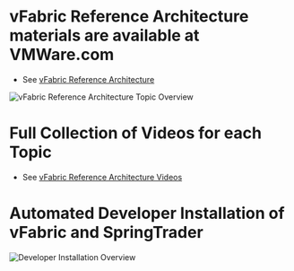 vFabric Reference Architecture materials are available at VMWare.com
==========================================================================

* See [vFabric Reference Architecture](http://www.vmware.co/go/vFabric-ref-Arch)

![vFabric Reference Architecture Topic Overview](http://blogs.vmware.com/vfabric/files/2013/02/vFabric_Reference_Architecture.png)

Full Collection of Videos for each Topic
==========================================
* See [vFabric Reference Architecture Videos](http://www.youtube.com/user/vFRAPlaylist)

Automated Developer Installation of vFabric and SpringTrader
==================================================================
![Developer Installation Overview](http://blogs.vmware.com/vfabric/files/2013/02/Davelopment_Environment_Setup.png)
